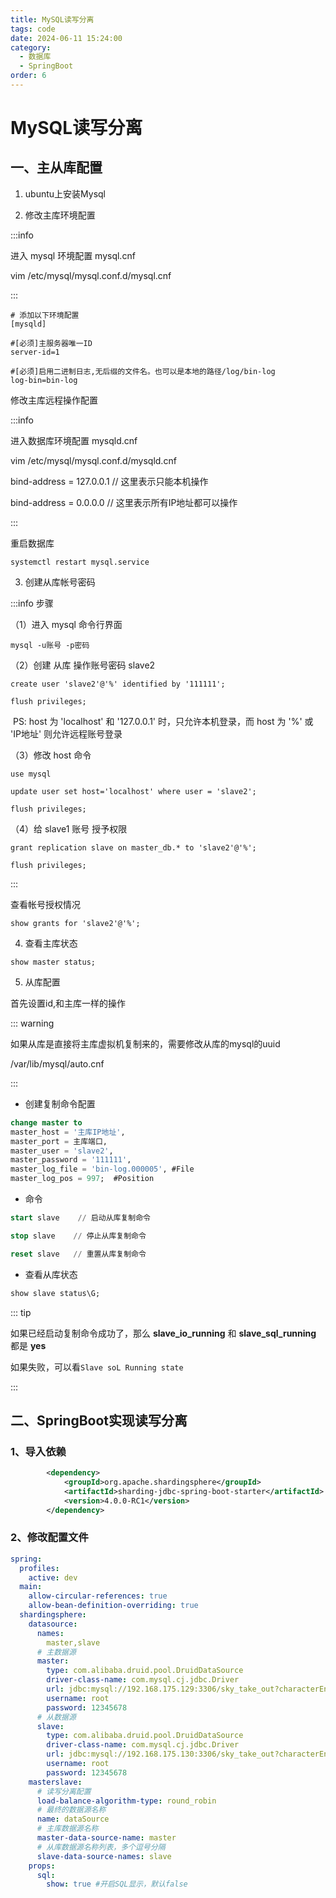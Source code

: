 ```yaml
---
title: MySQL读写分离
tags: code
date: 2024-06-11 15:24:00
category:
  - 数据库
  - SpringBoot
order: 6
---
```


<!--more--->

# MySQL读写分离

## 一、主从库配置

1. ubuntu上安装Mysql

2. 修改主库环境配置

:::info

进入 mysql 环境配置 mysql.cnf

vim /etc/mysql/mysql.conf.d/mysql.cnf

:::

```
# 添加以下环境配置
[mysqld]
 
#[必须]主服务器唯一ID
server-id=1
 
#[必须]启用二进制日志,无后缀的文件名。也可以是本地的路径/log/bin-log
log-bin=bin-log
```

修改主库远程操作配置

:::info 

进入数据库环境配置 mysqld.cnf

vim /etc/mysql/mysql.conf.d/mysqld.cnf

bind-address = 127.0.0.1    // 这里表示只能本机操作

bind-address = 0.0.0.0        // 这里表示所有IP地址都可以操作

:::

重启数据库 

`systemctl restart mysql.service`

3. 创建从库帐号密码

:::info 步骤

（1）进入 mysql 命令行界面

`mysql -u账号 -p密码`

（2）创建 从库 操作账号密码 slave2 

`create user 'slave2'@'%' identified by '111111';`

`flush privileges;`

​		PS: host 为 'localhost' 和 '127.0.0.1' 时，只允许本机登录，而 host 为 '%' 或 'IP地址' 则允许远程账号登录

（3）修改 host 命令

`use mysql`

`update user set host='localhost' where user = 'slave2';`

`flush privileges;`

（4）给 slave1 账号 授予权限

`grant replication slave on master_db.* to 'slave2'@'%';`

`flush privileges;`

:::

查看帐号授权情况

`show grants for 'slave2'@'%';`

4. 查看主库状态

`show master status;`

5. 从库配置

首先设置id,和主库一样的操作

::: warning

如果从库是直接将主库虚拟机复制来的，需要修改从库的mysql的uuid

/var/lib/mysql/auto.cnf

:::

- 创建复制命令配置

```sql
change master to 
master_host = '主库IP地址',
master_port = 主库端口,
master_user = 'slave2',
master_password = '111111',
master_log_file = 'bin-log.000005', #File
master_log_pos = 997;  #Position
```

- 命令

```sql
start slave    // 启动从库复制命令

stop slave    // 停止从库复制命令

reset slave   // 重置从库复制命令
```

- 查看从库状态

```sql
show slave status\G;
```

::: tip

如果已经启动复制命令成功了，那么 **slave_io_running** 和 **slave_sql_running** 都是 **yes**

如果失败，可以看`Slave soL Running state`

:::

## 二、SpringBoot实现读写分离

### 1、导入依赖

```xml
		<dependency>
            <groupId>org.apache.shardingsphere</groupId>
            <artifactId>sharding-jdbc-spring-boot-starter</artifactId>
            <version>4.0.0-RC1</version>
        </dependency>
```

### 2、修改配置文件

```yaml
spring:
  profiles:
    active: dev
  main:
    allow-circular-references: true
    allow-bean-definition-overriding: true
  shardingsphere:
    datasource:
      names:
        master,slave
      # 主数据源
      master:
        type: com.alibaba.druid.pool.DruidDataSource
        driver-class-name: com.mysql.cj.jdbc.Driver
        url: jdbc:mysql://192.168.175.129:3306/sky_take_out?characterEncoding=utf-8
        username: root
        password: 12345678
      # 从数据源
      slave:
        type: com.alibaba.druid.pool.DruidDataSource
        driver-class-name: com.mysql.cj.jdbc.Driver
        url: jdbc:mysql://192.168.175.130:3306/sky_take_out?characterEncoding=utf-8
        username: root
        password: 12345678
    masterslave:
      # 读写分离配置
      load-balance-algorithm-type: round_robin
      # 最终的数据源名称
      name: dataSource
      # 主库数据源名称
      master-data-source-name: master
      # 从库数据源名称列表，多个逗号分隔
      slave-data-source-names: slave
    props:
      sql:
        show: true #开启SQL显示，默认false
```

